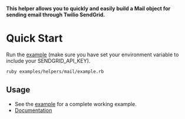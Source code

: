 **This helper allows you to quickly and easily build a Mail object for sending email through Twilio SendGrid.**

# Quick Start

Run the [example](../../../../examples/helpers/mail) (make sure you have set your environment variable to include your SENDGRID_API_KEY).

```bash
ruby examples/helpers/mail/example.rb
```

## Usage

- See the [example](../../../../examples/helpers/mail) for a complete working example.
- [Documentation](https://sendgrid.com/docs/API_Reference/Web_API_v3/Mail/index.html)
